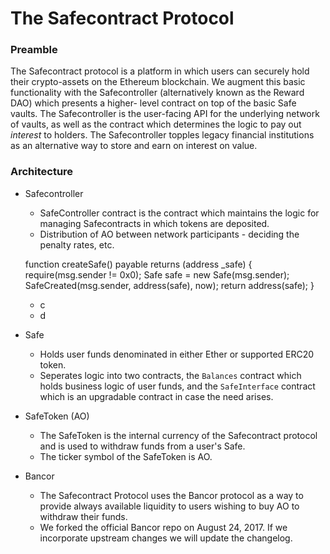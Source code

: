 # The Safecontract Protocol

### Preamble

The Safecontract protocol is a platform in which users can securely hold their crypto-assets on the Ethereum blockchain.
We augment this basic functionality with the Safecontroller (alternatively known as the Reward DAO) which presents a higher-
level contract on top of the basic Safe vaults. The Safecontroller is the user-facing API for the underlying network of vaults,
as well as the contract which determines the logic to pay out *interest* to holders. The Safecontroller topples legacy
financial institutions as an alternative way to store and earn on interest on value.

### Architecture
 - Safecontroller
   * SafeController contract is the contract which maintains the logic for managing Safecontracts in which tokens are deposited. 
   * Distribution of AO between network participants - deciding the penalty rates, etc. 

    function createSafe() payable returns (address _safe)
    {
        require(msg.sender != 0x0);
        Safe safe = new Safe(msg.sender);
        SafeCreated(msg.sender, address(safe), now);
        return address(safe);
    }
    * c
    * d

 - Safe
   * Holds user funds denominated in either Ether or supported ERC20 token.
   * Seperates logic into two contracts, the `Balances` contract which holds business logic of user funds, and the `SafeInterface` contract which is an upgradable contract in case the need arises.
 - SafeToken (AO)
   * The SafeToken is the internal currency of the Safecontract protocol and is used to withdraw funds from a user's Safe. 
   * The ticker symbol of the SafeToken is AO.
 - Bancor
   * The Safecontract Protocol uses the Bancor protocol as a way to provide always available liquidity to users wishing to buy AO to withdraw their funds.
   * We forked the official Bancor repo on August 24, 2017. If we incorporate upstream changes we will update the changelog.
  
